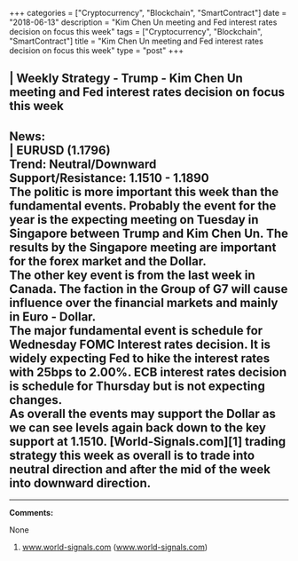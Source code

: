 +++
categories = ["Cryptocurrency", "Blockchain", "SmartContract"]
date = "2018-06-13"
description = "Kim Chen Un meeting and Fed interest rates decision on focus this week"
tags = ["Cryptocurrency", "Blockchain", "SmartContract"]
title = "Kim Chen Un meeting and Fed interest rates decision on focus this week"
type = "post"
+++

| **Weekly Strategy - Trump - Kim Chen Un meeting and Fed interest rates
decision on focus this week**  
---  
**News:**  
|  EURUSD (1.1796)  
Trend: Neutral/Downward  
Support/Resistance: 1.1510 - 1.1890  
The politic is more important this week than the fundamental events.
Probably the event for the year is the expecting meeting on Tuesday in
Singapore between Trump and Kim Chen Un. The results by the Singapore
meeting are important for the forex market and the Dollar.  
The other key event is from the last week in Canada. The faction in the
Group of G7 will cause influence over the financial markets and mainly
in Euro - Dollar.  
The major fundamental event is schedule for Wednesday FOMC Interest
rates decision. It is widely expecting Fed to hike the interest rates
with 25bps to 2.00%. ECB interest rates decision is schedule for
Thursday but is not expecting changes.  
As overall the events may support the Dollar as we can see levels again
back down to the key support at 1.1510. [World-Signals.com][1] trading
strategy this week as overall is to trade into neutral direction and
after the mid of the week into downward direction.  
---  
  
* * *

**Comments:**  
  
None  
  
  

   1. www.world-signals.com (www.world-signals.com)